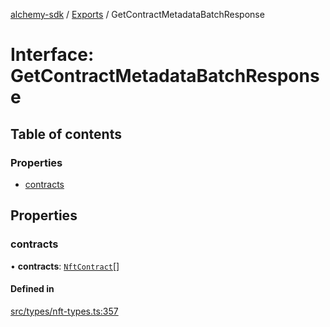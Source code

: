 [alchemy-sdk](../README.md) / [Exports](../modules.md) / GetContractMetadataBatchResponse

# Interface: GetContractMetadataBatchResponse

## Table of contents

### Properties

- [contracts](GetContractMetadataBatchResponse.md#contracts)

## Properties

### contracts

• **contracts**: [`NftContract`](NftContract.md)[]

#### Defined in

[src/types/nft-types.ts:357](https://github.com/alchemyplatform/alchemy-sdk-js/blob/8c9409f/src/types/nft-types.ts#L357)
